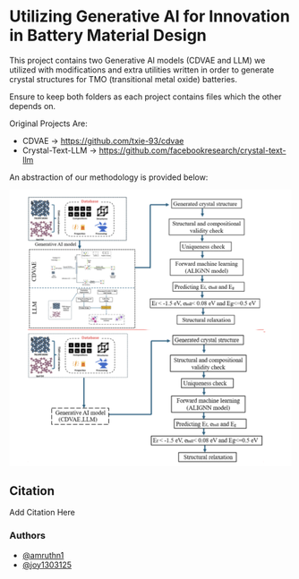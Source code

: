 
# Utilizing Generative AI for Innovation in Battery Material Design

This project contains two Generative AI models (CDVAE and LLM) we utilized with modifications and extra utilities written in order to generate crystal structures for TMO (transitional metal oxide) batteries.

Ensure to keep both folders as each project contains files which the other depends on.

Original Projects Are:

- CDVAE -> https://github.com/txie-93/cdvae
- Crystal-Text-LLM -> https://github.com/facebookresearch/crystal-text-llm

An abstraction of our methodology is provided below:

![Diagram](assets/image.png)


## Citation

Add Citation Here


### Authors

- [@amruthn1](https://www.github.com/amruthn1)
- [@joy1303125](https://github.com/joy1303125)
